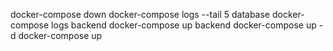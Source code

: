 docker-compose down
docker-compose logs --tail 5 database
docker-compose logs backend
docker-compose up backend
docker-compose up -d
docker-compose up





